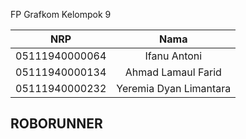 FP Grafkom Kelompok 9

|      NRP       |          Nama          |
| :------------: | :--------------------: |
| 05111940000064 |      Ifanu Antoni      |
| 05111940000134 |   Ahmad Lamaul Farid   |
| 05111940000232 | Yeremia Dyan Limantara |


## ROBORUNNER
